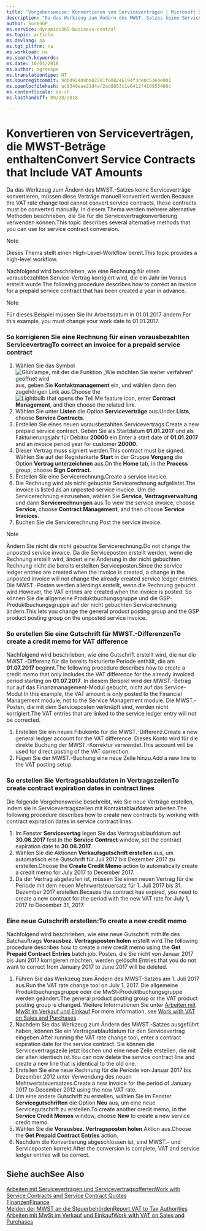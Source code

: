```yaml
---
title: "Vorgehensweise: Konvertieren von Serviceverträgen | Microsoft Docs"
description: "Da das Werkzeug zum Ändern des MWST.-Satzes keine Serviceverträge konvertieren, müssen diese Verträge manuell konvertiert werden. In diesem Thema werden mehrere alternative Methoden beschrieben, die Sie für die Servicevertragkonvertierung verwenden können."
author: SorenGP
ms.service: dynamics365-business-central
ms.topic: article
ms.devlang: na
ms.tgt_pltfrm: na
ms.workload: na
ms.search.keywords: 
ms.date: 10/01/2018
ms.author: sgroespe
ms.translationtype: HT
ms.sourcegitcommit: 9dbd92409ba02281f008246194f3ce0c53e4e001
ms.openlocfilehash: ac8340eae21d4af2ad8853c1e6412f410953480c
ms.contentlocale: de-ch
ms.lasthandoff: 09/28/2018

---
```

# <a name="convert-service-contracts-that-include-vat-amounts"></a><span data-ttu-id="d87a6-104">Konvertieren von Serviceverträgen, die MWST-Beträge enthalten</span><span class="sxs-lookup"><span data-stu-id="d87a6-104">Convert Service Contracts that Include VAT Amounts</span></span>
<span data-ttu-id="d87a6-105">Da das Werkzeug zum Ändern des MWST.-Satzes keine Serviceverträge konvertieren, müssen diese Verträge manuell konvertiert werden.</span><span class="sxs-lookup"><span data-stu-id="d87a6-105">Because the VAT rate change tool cannot convert service contracts, these contracts must be converted manually.</span></span> <span data-ttu-id="d87a6-106">In diesem Thema werden mehrere alternative Methoden beschrieben, die Sie für die Servicevertragkonvertierung verwenden können.</span><span class="sxs-lookup"><span data-stu-id="d87a6-106">This topic describes several alternative methods that you can use for service contract conversion.</span></span>  

> [!NOTE]  
>  <span data-ttu-id="d87a6-107">Dieses Thema stellt einen High-Level-Workflow bereit.</span><span class="sxs-lookup"><span data-stu-id="d87a6-107">This topic provides a high-level workflow.</span></span>  

 <span data-ttu-id="d87a6-108">Nachfolgend wird beschrieben, wie eine Rechnung für einen vorausbezahlten Service-Vertrag korrigiert wird, die ein Jahr im Voraus erstellt wurde.</span><span class="sxs-lookup"><span data-stu-id="d87a6-108">The following procedure describes how to correct an invoice for a prepaid service contract that has been created a year in advance.</span></span>  

> [!NOTE]  
>  <span data-ttu-id="d87a6-109">Für dieses Beispiel müssen Sie Ihr Arbeitsdatum in 01.01.2017 ändern.</span><span class="sxs-lookup"><span data-stu-id="d87a6-109">For this example, you must change your work date to 01.01.2017.</span></span>  

### <a name="to-correct-an-invoice-for-a-prepaid-service-contract"></a><span data-ttu-id="d87a6-110">So korrigieren Sie eine Rechnung für einen vorausbezahlten Servicevertrag</span><span class="sxs-lookup"><span data-stu-id="d87a6-110">To correct an invoice for a prepaid service contract</span></span>  
1. <span data-ttu-id="d87a6-111">Wählen Sie das Symbol ![Glühlampe, mit der die Funktion „Wie möchten Sie weiter verfahren“ geöffnet wird](media/ui-search/search_small.png "Wie möchten Sie weiter verfahren?") aus, geben Sie **Kontaktmanagement** ein, und wählen dann den zugehörigen Link aus.</span><span class="sxs-lookup"><span data-stu-id="d87a6-111">Choose the ![Lightbulb that opens the Tell Me feature](media/ui-search/search_small.png "Tell me what you want to do") icon, enter **Contract Management**, and then choose the related link.</span></span>  
2. <span data-ttu-id="d87a6-112">Wählen Sie unter **Listen** die Option **Serviceverträge** aus.</span><span class="sxs-lookup"><span data-stu-id="d87a6-112">Under **Lists**, choose **Service Contracts**.</span></span>  
3. <span data-ttu-id="d87a6-113">Erstellen Sie eines neuen vorausbezahlten Servicevertrags.</span><span class="sxs-lookup"><span data-stu-id="d87a6-113">Create a new prepaid service contract.</span></span> <span data-ttu-id="d87a6-114">Geben Sie als Startdatum **01.01.2017** und als Fakturierungsjahr für Debitor **20000** ein.</span><span class="sxs-lookup"><span data-stu-id="d87a6-114">Enter a start date of **01.01.2017** and an invoice period year for customer **20000**.</span></span>  
4. <span data-ttu-id="d87a6-115">Dieser Vertrag muss signiert werden.</span><span class="sxs-lookup"><span data-stu-id="d87a6-115">This contract must be signed.</span></span> <span data-ttu-id="d87a6-116">Wählen Sie auf der Registerkarte **Start** in der Gruppe **Vorgang** die Option **Vertrag unterzeichnen** aus.</span><span class="sxs-lookup"><span data-stu-id="d87a6-116">On the **Home** tab, in the **Process** group, choose **Sign Contract**.</span></span>  
5. <span data-ttu-id="d87a6-117">Erstellen Sie eine Servicerechnung.</span><span class="sxs-lookup"><span data-stu-id="d87a6-117">Create a service invoice.</span></span>
6. <span data-ttu-id="d87a6-118">Die Rechnung wird als nicht gebuchte Servicerechnung aufgelistet.</span><span class="sxs-lookup"><span data-stu-id="d87a6-118">The invoice is listed as an unposted service invoice.</span></span> <span data-ttu-id="d87a6-119">Um die Servicerechnung einzusehen, wählen Sie **Service**, **Vertragsverwaltung** und dann **Servicerechnungen** aus.</span><span class="sxs-lookup"><span data-stu-id="d87a6-119">To view the service invoice, choose **Service**, choose **Contract Management**, and then choose **Service Invoices**.</span></span>  
7. <span data-ttu-id="d87a6-120">Buchen Sie die Servicerechnung.</span><span class="sxs-lookup"><span data-stu-id="d87a6-120">Post the service invoice.</span></span>  

> [!NOTE]  
>  <span data-ttu-id="d87a6-121">Ändern Sie nicht die nicht gebuchte Servicerechnung.</span><span class="sxs-lookup"><span data-stu-id="d87a6-121">Do not change the unposted service invoice.</span></span> <span data-ttu-id="d87a6-122">Da die Serviceposten erstellt werden, wenn die Rechnung erstellt wird, ändert eine Änderung in der nicht gebuchten Rechnung nicht die bereits erstellten Serviceposten.</span><span class="sxs-lookup"><span data-stu-id="d87a6-122">Since the service ledger entries are created when the invoice is created, a change in the unposted invoice will not change the already created service ledger entries.</span></span> <span data-ttu-id="d87a6-123">Die MWST.-Posten werden allerdings erstellt, wenn die Rechnung gebucht wird.</span><span class="sxs-lookup"><span data-stu-id="d87a6-123">However, the VAT entries are created when the invoice is posted.</span></span> <span data-ttu-id="d87a6-124">So können Sie die allgemeine Produktbuchungsgruppe und die GSP-Produktbuchungsgruppe auf der nicht gebuchten Servicerechnung ändern.</span><span class="sxs-lookup"><span data-stu-id="d87a6-124">This lets you change the general product posting group and the GSP product posting group on the unposted service invoice.</span></span>  

### <a name="to-create-a-credit-memo-for-vat-difference"></a><span data-ttu-id="d87a6-125">So erstellen Sie eine Gutschrift für MWST.-Differenzen</span><span class="sxs-lookup"><span data-stu-id="d87a6-125">To create a credit memo for VAT difference</span></span>  
<span data-ttu-id="d87a6-126">Nachfolgend wird beschrieben, wie eine Gutschrift erstellt wird, die nur die MWST.-Differenz für die bereits fakturierte Periode enthält, die am **01.07.2017** beginnt.</span><span class="sxs-lookup"><span data-stu-id="d87a6-126">The following procedure describes how to create a credit memo that only includes the VAT difference for the already invoiced period starting on **01.07.2017**.</span></span> <span data-ttu-id="d87a6-127">In diesem Beispiel wird der MWST.-Betrag nur auf das Finanzmanagement-Modul gebucht, nicht auf das Service-Modul.</span><span class="sxs-lookup"><span data-stu-id="d87a6-127">In this example, the VAT amount is only posted to the Financial Management module, not to the Service Management module.</span></span> <span data-ttu-id="d87a6-128">Die MWST.-Posten, die mit dem Serviceposten verknüpft sind, werden nicht korrigiert.</span><span class="sxs-lookup"><span data-stu-id="d87a6-128">The VAT entries that are linked to the service ledger entry will not be corrected.</span></span>  

1. <span data-ttu-id="d87a6-129">Erstellen Sie ein neues Fibukonto für die MWST.-Differenz.</span><span class="sxs-lookup"><span data-stu-id="d87a6-129">Create a new general ledger account for the VAT difference.</span></span> <span data-ttu-id="d87a6-130">Dieses Konto wird für die direkte Buchung der MWST.-Korrektur verwendet.</span><span class="sxs-lookup"><span data-stu-id="d87a6-130">This account will be used for direct posting of the VAT correction.</span></span>  
2. <span data-ttu-id="d87a6-131">Fügen Sie der MWST.-Buchung eine neue Zeile hinzu.</span><span class="sxs-lookup"><span data-stu-id="d87a6-131">Add a new line to the VAT posting setup.</span></span>  

### <a name="to-create-contract-expiration-dates-in-contract-lines"></a><span data-ttu-id="d87a6-132">So erstellen Sie Vertragsablaufdaten in Vertragszeilen</span><span class="sxs-lookup"><span data-stu-id="d87a6-132">To create contract expiration dates in contract lines</span></span>  
<span data-ttu-id="d87a6-133">Die folgende Vorgehensweise beschreibt, wie Sie neue Verträge erstellen, indem sie in Servicevertragszeilen mit Kontaktablaufdaten arbeiten.</span><span class="sxs-lookup"><span data-stu-id="d87a6-133">The following procedure describes how to create new contracts by working with contract expiration dates in service contract lines.</span></span>  

1. <span data-ttu-id="d87a6-134">Im Fenster **Servicevertag** legen Sie das Vertragsablaufdatum auf **30.06.2017** fest.</span><span class="sxs-lookup"><span data-stu-id="d87a6-134">In the **Service Contract** window, set the contract expiration date to **30.06.2017**.</span></span>  
2. <span data-ttu-id="d87a6-135">Wählen Sie die Aktionen **Verkaufsgutschrift erstellen** aus, um automatisch eine Gutschrift für Juli 2017 bis Dezember 2017 zu erstellen.</span><span class="sxs-lookup"><span data-stu-id="d87a6-135">Choose the **Create Credit Memo** action to automatically create a credit memo for July 2017 to December 2017.</span></span>  
3. <span data-ttu-id="d87a6-136">Da der Vertrag abgelaufen ist, müssen Sie einen neuen Vertrag für die Periode mit dem neuen Mehrwertsteuersatz für 1. Juli 2017 bis 31. Dezember 2017 erstellen.</span><span class="sxs-lookup"><span data-stu-id="d87a6-136">Because the contract has expired, you need to create a new contract for the period with the new VAT rate for July 1, 2017 to December 31, 2017.</span></span>  

### <a name="to-create-a-new-credit-memo"></a><span data-ttu-id="d87a6-137">Eine neue Gutschrift erstellen:</span><span class="sxs-lookup"><span data-stu-id="d87a6-137">To create a new credit memo</span></span>  
<span data-ttu-id="d87a6-138">Nachfolgend wird beschrieben, wie eine neue Gutschrift mithilfe des Batchauftrags **Vorausbez. Vertragsposten holen** erstellt wird.</span><span class="sxs-lookup"><span data-stu-id="d87a6-138">The following procedure describes how to create a new credit memo using the **Get Prepaid Contract Entries** batch job.</span></span> <span data-ttu-id="d87a6-139">Posten, die Sie nicht von Januar 2017 bis Juni 2017 korrigieren möchten, werden gelöscht.</span><span class="sxs-lookup"><span data-stu-id="d87a6-139">Entries that you do not want to correct from January 2017 to June 2017 will be deleted.</span></span>  

1. <span data-ttu-id="d87a6-140">Führen Sie das Werkzeug zum Ändern des MWST-Satzes am 1. Juli 2017 aus.</span><span class="sxs-lookup"><span data-stu-id="d87a6-140">Run the VAT rate change tool on July 1, 2017.</span></span> <span data-ttu-id="d87a6-141">Die allgemeine Produktbuchungsgruppe oder die MwSt-Produktbuchungsgruppe werden geändert.</span><span class="sxs-lookup"><span data-stu-id="d87a6-141">The general product posting group or the VAT product posting group is changed.</span></span> <span data-ttu-id="d87a6-142">Weitere Informationen Sie unter [Arbeiten mit MwSt im Verkauf und Einkauf](finance-work-with-vat.md).</span><span class="sxs-lookup"><span data-stu-id="d87a6-142">For more information, see [Work with VAT on Sales and Purchases](finance-work-with-vat.md).</span></span>  
2. <span data-ttu-id="d87a6-143">Nachdem Sie das Werkzeug zum Ändern des MWST.-Satzes ausgeführt haben, können Sie ein Vertragsablaufdatum für den Servicevertrag eingeben.</span><span class="sxs-lookup"><span data-stu-id="d87a6-143">After running the VAT rate change tool, enter a contract expiration date for the service contract.</span></span> <span data-ttu-id="d87a6-144">Sie können die Servicevertragszeile jetzt löschen und eine neue Zeile erstellen, die mit der alten identisch ist.</span><span class="sxs-lookup"><span data-stu-id="d87a6-144">You can now delete the service contract line and create a new line that is identical to the old one.</span></span>  
3. <span data-ttu-id="d87a6-145">Erstellen Sie eine neue Rechnung für die Periode von Januar 2017 bis Dezember 2012 unter Verwendung des neuen Mehrwertsteuersatzes.</span><span class="sxs-lookup"><span data-stu-id="d87a6-145">Create a new invoice for the period of January 2017 to December 2012 using the new VAT rate.</span></span>  
4. <span data-ttu-id="d87a6-146">Um eine andere Gutschrift zu erstellen, wählen Sie im Fenster **Servicegutschriften** die Option **Neu** aus, um eine neue Servicegutschrift zu erstellen.</span><span class="sxs-lookup"><span data-stu-id="d87a6-146">To create another credit memo, in the **Service Credit Memos** window, choose **New** to create a new service credit memo.</span></span>  
5. <span data-ttu-id="d87a6-147">Wählen Sie die **Vorausbez. Vertragsposten holen** Aktion aus.</span><span class="sxs-lookup"><span data-stu-id="d87a6-147">Choose the **Get Prepaid Contract Entries** action.</span></span>  
6. <span data-ttu-id="d87a6-148">Nachdem die Konvertierung abgeschlossen ist, sind MWST.- und Serviceposten korrekt.</span><span class="sxs-lookup"><span data-stu-id="d87a6-148">After the conversion is complete, VAT and service ledger entries will be correct.</span></span>  

## <a name="see-also"></a><span data-ttu-id="d87a6-149">Siehe auch</span><span class="sxs-lookup"><span data-stu-id="d87a6-149">See Also</span></span>  
[<span data-ttu-id="d87a6-150">Arbeiten mit Serviceverträgen und Servicevertragsofferten</span><span class="sxs-lookup"><span data-stu-id="d87a6-150">Work with Service Contracts and Service Contract Quotes</span></span>](service-how-to-create-service-contracts-and-service-contract-quotes.md)  
[<span data-ttu-id="d87a6-151">Finanzen</span><span class="sxs-lookup"><span data-stu-id="d87a6-151">Finance</span></span>](finance.md)  
[<span data-ttu-id="d87a6-152">Melden der MWST an die Steuerbehörden</span><span class="sxs-lookup"><span data-stu-id="d87a6-152">Report VAT to Tax Authorities</span></span>](finance-how-report-vat.md)  
[<span data-ttu-id="d87a6-153">Arbeiten mit MwSt im Verkauf und Einkauf</span><span class="sxs-lookup"><span data-stu-id="d87a6-153">Work with VAT on Sales and Purchases</span></span>](finance-work-with-vat.md)  

